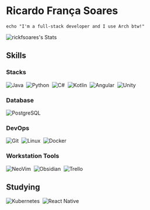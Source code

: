 # Ricardo França Soares

```shell
echo "I'm a full-stack developer and I use Arch btw!"
```

![rickfsoares's Stats](https://github-readme-stats.vercel.app/api?username=rickfsoares&theme=nord&show_icons=true&hide_border=true&count_private=true)&nbsp;

## Skills

### Stacks

![Java](https://img.shields.io/badge/Java-ED8B00?style=for-the-badge&logo=openjdk&logoColor=white)&nbsp;
![Python](https://img.shields.io/badge/Python-14354C?style=for-the-badge&logo=python&logoColor=white)&nbsp;
![C#](https://img.shields.io/badge/C%23-239120?style=for-the-badge&logo=c-sharp&logoColor=white)&nbsp;
![Kotlin](https://img.shields.io/badge/Kotlin-0095D5?&style=for-the-badge&logo=kotlin&logoColor=white)&nbsp;
![Angular](https://img.shields.io/badge/Angular-DD0031?style=for-the-badge&logo=angular&logoColor=white)&nbsp;
![Unity](https://img.shields.io/badge/Unity-100000?style=for-the-badge&logo=unity&logoColor=white)&nbsp;

### Database

![PostgreSQL](https://img.shields.io/badge/PostgreSQL-316192?style=for-the-badge&logo=postgresql&logoColor=white)&nbsp;

### DevOps

![Git](https://img.shields.io/badge/GIT-E44C30?style=for-the-badge&logo=git&logoColor=whited)&nbsp;
![Linux](https://img.shields.io/badge/Linux-FCC624?style=for-the-badge&logo=linux&logoColor=black)&nbsp;
![Docker](https://img.shields.io/badge/Docker-2CA5E0?style=for-the-badge&logo=docker&logoColor=white)&nbsp;

### Workstation Tools

![NeoVim](https://img.shields.io/badge/NeoVim-%2357A143.svg?&style=for-the-badge&logo=neovim&logoColor=white)&nbsp;
![Obsidian](https://img.shields.io/badge/Obsidian-%23483699.svg?&style=for-the-badge&logo=obsidian&logoColor=white)&nbsp;
![Trello](https://img.shields.io/badge/Trello-0052CC?style=for-the-badge&logo=trello&logoColor=white)&nbsp;

## Studying

![Kubernetes](https://img.shields.io/badge/kubernetes-326ce5.svg?&style=for-the-badge&logo=kubernetes&logoColor=white)&nbsp;
![React Native](https://img.shields.io/badge/React_Native-%2320232a.svg?&style=for-the-badge&logo=react&logoColor=%2361DAFB)

